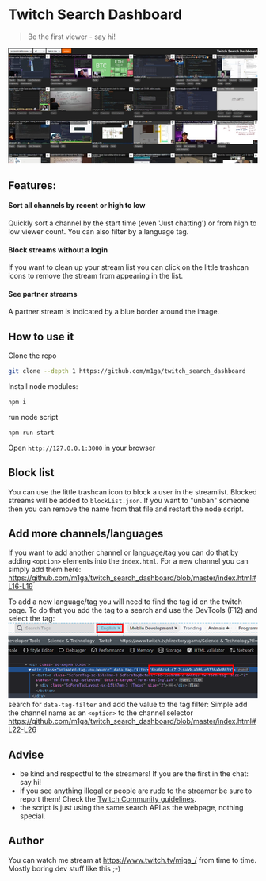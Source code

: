# Twitch Search Dashboard
> Be the first viewer - say hi!

<img src="./img/screenshot.jpg"/><br/>


## Features:
#### Sort all channels by recent or high to low
Quickly sort a channel by the start time (even 'Just chatting') or from high to low viewer count.
You can also filter by a language tag.

#### Block streams without a login
If you want to clean up your stream list you can click on the little trashcan icons to remove the stream from appearing in the list.

#### See partner streams
A partner stream is indicated by a blue border around the image.

## How to use it

Clone the repo
```bash
git clone --depth 1 https://github.com/m1ga/twitch_search_dashboard
```

Install node modules:
```bash
npm i
```

run node script
```bash
npm run start
```

Open `http://127.0.0.1:3000` in your browser

## Block list

You can use the little trashcan icon to block a user in the streamlist.
Blocked streams will be added to `blockList.json`. If you want to "unban" someone then you can remove the name from that file and restart the node script.

## Add more channels/languages

If you want to add another channel or language/tag you can do that by adding `<option>` elements into the `index.html`. For a new channel you can simply add them here: https://github.com/m1ga/twitch_search_dashboard/blob/master/index.html#L16-L19

To add a new language/tag you will need to find the tag id on the twitch page. To do that you add the tag to a search and use the DevTools (F12) and select the tag:
<img src="./img/add_tag.png"/><br>
search for `data-tag-filter` and add the value to the tag filter:
Simple add the channel name as an `<option>` to the channel selector https://github.com/m1ga/twitch_search_dashboard/blob/master/index.html#L22-L26

## Advise

* be kind and respectful to the streamers! If you are the first in the chat: say hi!
* if you see anything illegal or people are rude to the streamer be sure to report them! Check the <a href="https://www.twitch.tv/p/en/legal/community-guidelines/">Twitch Community guidelines</a>.
* the script is just using the same search API as the webpage, nothing special.

## Author

You can watch me stream at https://www.twitch.tv/miga_/ from time to time. Mostly boring dev stuff like this ;-)

